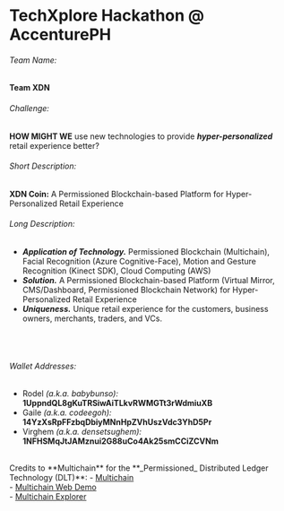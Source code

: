 # TechXplore Hackathon @ AccenturePH

###### Team Name:  
**Team XDN**


###### Challenge:
**HOW MIGHT WE** use new technologies to provide **_hyper-personalized_** retail experience better?


###### Short Description:
**XDN Coin:** A Permissioned Blockchain-based Platform for Hyper-Personalized Retail Experience


###### Long Description:
- **_Application of Technology._** Permissioned Blockchain (Multichain), Facial Recognition (Azure Cognitive-Face), Motion and Gesture Recognition (Kinect SDK), Cloud Computing (AWS)
- **_Solution._** A Permissioned Blockchain-based Platform (Virtual Mirror, CMS/Dashboard, Permissioned Blockchain Network) for Hyper-Personalized Retail Experience
- **_Uniqueness._** Unique retail experience for the customers, business owners, merchants, traders, and VCs.

<br /><br />
###### Wallet Addresses:
- Rodel _(a.k.a. babybunso):_ **1UppndQL8gKuTRSiwAiTLkvRWMGTt3rWdmiuXB**
- Gaile _(a.k.a. codeegoh):_ **14YzXsRpFFzbqDbiyMNnHpZVhUszVdc3YhD5Pr**
- Virghem _(a.k.a. densetsughem):_ **1NFHSMqJtJAMznui2G88uCo4Ak25smCCiZCVNm**

<br />
Credits to **Multichain** for the **_Permissioned_ Distributed Ledger Technology (DLT)**:
- <a href="https://www.multichain.com">Multichain</a><br />
- <a href="https://github.com/MultiChain/multichain-web-demo">Multichain Web Demo</a><br />
- <a href="https://github.com/MultiChain/multichain-explorer">Multichain Explorer</a><br />


